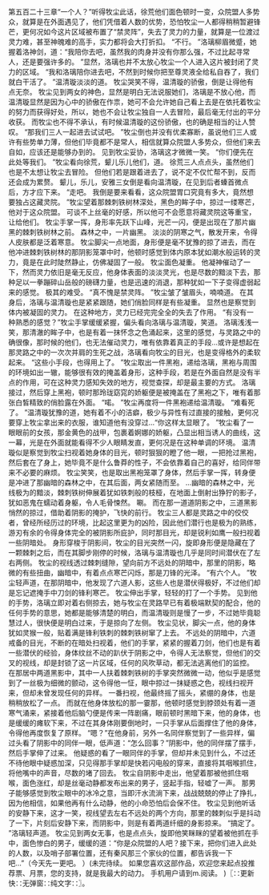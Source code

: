第五百二十三章“一个人？”听得牧尘此话，徐荒他们面色顿时一变，众院盟人多势众，就算是在外面遇见了，他们凭借着人数的优势，恐怕牧尘一人都得稍稍暂避锋芒，更何况如今这片区域被布置了“禁灵阵”，失去了灵力的力量，就算是一位渡过灵力难，甚至神魄难的高手，实力都将会大打折扣。
“不行。
”洛璃柳眉微蹙，她握着洛神剑，道：“我陪你去吧，虽然我的肉身并没有你那么强，不过比起寻常人，还是要强许多的。
”显然，洛璃也并不太放心牧尘一个人进入这片被封闭了灵力的区域。
“我和洛璃陪你进去吧，不然到时候你把至尊灵液全给私自吞了，我们就白干活了。
”温清璇淡淡的道。
牧尘哭笑不得，温清璇的骄傲，倒是让得他有点无奈。
牧尘见到两女的神色，显然是明白无法说服她们，洛璃是不放心他，而温清璇显然是因为心中的骄傲在作祟，她可不会允许她自己看上去是在依托着牧尘的努力而获得好处，所以，她也不会让牧尘独自一人去冒险，最后毫无付出的平分收获。
而牧尘也不得不承认，有时候温清璇的这份骄傲，也的确是相当的让人赞叹。
“那我们三人一起进去试试吧。
”牧尘倒也并没有优柔寡断，虽说他们三人或许有些势单力薄，但他们毕竟都不是常人，相信就算众院盟人多势众，但他们来去自如，应该还是能够办到的。
见到牧尘妥协，洛璃这才微微一笑。
“你们便先在此处等我们。
”牧尘看向徐荒，颦儿乐儿他们，道。
徐荒三人点点头，虽然他们也是不太想让牧尘去冒险。
但他们若是跟着进去了，说不定不仅忙帮不到，反而还会成为累赘。
颦儿，乐儿，安雅三女倒是看向温清璇，在见到后者螓首微点后，方才应下来。
“走吧。
我倒是要来看看，这众院盟胃口究竟有多大，竟然想要独占这藏灵院。
”牧尘望着那棘刺铁树林深处，黑色的眸子中，掠过一缕寒芒，他对于这众院盟。
可谈不上丝毫的好感，所以他可不会愿意将藏灵院这等重宝，让给他们。
牧尘手掌一挥，身形率先跃下山峰，光芒一闪，便是出现在了那片幽黑的棘刺铁树林之前。
森林之中，一片幽黑。
淡淡的阴寒之气，散发开来，令得人皮肤都是泛着寒意。
牧尘脚尖一点地面，身形便是毫不犹豫的掠了进去，而在他冲进棘刺铁树林的那阴影笼罩中时，他顿时感觉到体内原本犹如潮水般运转的灵力，竟是在此时陡然静止，仿佛凝固了一般。
牧尘面色凝重。
他凝神催动了一下，然而灵力依旧是毫无反应，他身体表面的淡淡灵光，也是尽数的黯淡下去，那种足以一拳蹦碎山岳般的磅礴力量，也是迅速的消退，那种犹如一下子变得虚弱起来的感觉。
极其的难受。
“真不愧是禁灵阵。
”牧尘皱了皱眉头，喃喃道。
在其身后，洛璃与温清璇也是紧紧跟随，她们俏脸同样是有些凝重。
显然也是察觉到体内被凝固的灵力。
在这种地方，灵力已经完完全全的失去了作用。
“有没有一种熟悉的感觉？”牧尘手掌缓缓紧握，偏头看向洛璃与温清璇，笑道。
洛璃浅浅一笑，那清澈的眸子中，也是有着一抹怀念之色涌起来，这里的感觉，与灵路之中的确很像，那时候的他们，也无法催动灵力，唯有依靠着真正的手段...或许是想起在那灵路之中的一次次并肩的生死之战，洛璃看向牧尘的目光，也是变得格外的柔软起来。
“这些小手段，也得用上了。
”牧尘取出一件黑袍，递给洛璃，黑袍与周围的环境如出一辙，能够很有效的掩盖着身形，这种手段，若是在外面自然是没有半点的作用，可在这种灵力感知失效的地方，视觉查探，却是最主要的方式。
洛璃接过，然后穿上黑袍，顿时那玲珑窈窕的娇躯便是被掩盖在了黑袍之下，唯有着那张白皙精致的俏脸露在外面。
“喏。
”牧尘再度将一件黑袍递给温清璇。
“难看死了。
”温清璇犹豫的道，她有着不小的洁癖，极少与异性有过直接的接触，更何况要穿上牧尘拿出来的衣服，谁知道他有没穿过...“你这样太显眼了。
”牧尘看了一眼眼前的女孩，那金黄色的战甲，包裹着婀娜的娇躯，凸显出相当诱人的曲线，这一幕，光是在外面就能看得不少人眼睛发直，更何况是在这种单调的环境。
温清璇似是察觉到牧尘扫视着她身体的目光，顿时狠狠的瞪了他一眼，一把抢过黑袍，然后套在了身上，她毕竟不是什么鲁莽的性子，不会依靠着自己的喜好，给同伴带来不必要的麻烦。
牧尘笑笑，也是取出黑袍笼罩了身体，然后手掌一挥，转身便是冲进了那幽暗的森林之中，在其后面，两女紧随而至。
...幽暗的森林之中，光线极为的黯淡，棘刺铁树伸展着犹如铁刺般的枝桠，在地面上倒射出狰狞的影子，犹如恶鬼在蠕动着身躯，令人毛骨悚然。
唰。
而在那一道道阴影之中，三道黑影悄然的掠过，借助着阴影的掩护，飞快的前行。
牧尘三人都是灵路之中的佼佼者，曾经所经历过的环境，比起这里更为的凶险，因此他们潜行也是极为的熟练，游刃有余的令得身体完全的被阴影所庇护，同时那目光，却是锐利如鹰一般扫视着一些阴暗处。
身形穿梭于阴影间，牧尘的目光突然一闪，旋即身形便是隐藏在了一颗棘刺之后，而在其脚步刚停的时候，洛璃与温清璇也几乎是同时间潜伏在了左右两侧。
牧尘的视线透过棘刺缝隙，望向前方不远处的阴暗中，那里的阴影，略微的有些扭曲，幽暗中，有着点点寒芒闪烁，那是刀锋的光泽。
“有六个人。
”牧尘轻声道，在那阴暗中，他发现了六道人影，这些人也是潜伏得极好，不过他们却是忘记遮掩手中刀剑的锋利寒芒。
牧尘伸出手掌，轻轻的打了一个手势。
见到他的手势，洛璃立即对着右侧掠去，她与牧尘在灵路早已有着极端默契的配合，他的任何手势的意思，她都是能够清楚的明白，而温清璇则是慢了一步，不过她毕竟聪慧过人，很快便是明白过来，于是掠向了左侧。
牧尘见状，脚尖一点，他的身体犹如灵猴一般，贴着满是锋利铁刺的棘刺铁树窜了上去。
不远处的阴暗中，六道戒备的目光，不断的在暗处扫视着，他们的手掌，紧紧的握着刀剑，他们也是有着一些潜伏的经验，身体纹丝不动的趴伏于阴影之中，令得人无法察觉，但他们的交叉的视线，却是封锁了这一片区域，任何的风吹草动，都无法逃离他们的监控。
在那居中两道黑影中，其中一人扶着棘刺铁树的手掌突然微微一动，他似乎是感觉到了一丝极为细微的颤动，这令得他一怔，眼中掠过一抹疑惑之色，视线扫视开来，但却未曾发现任何的异样。
一番扫视，他最终摇了摇头，紧绷的身体，也是稍稍放松了一点。
而就在他身体放松的那一霎那，他顿时感觉到脖颈处有着一道寒气涌来，紧接着他后脑勺便是传来一阵剧痛，眼前顿时黑暗下来，他的身体，也是缓缓的瘫软下来，不过在其身体刚要倒地时，一只手掌从后面撑住了他的身体，令得他再度恢复了原样。
“嗯？”在他身前，另外一名同伴察觉到了一些异样，偏过头看了阴影中的同伴一眼，低声道：“怎么回事？”阴影中，他的同伴摆了摆手，然后手掌伸了过来。
他疑惑的看了一眼同伴的手掌，但却并未见到什么，不过还不待他眼中疑惑加深，只见得那手掌却是快若闪电般的穿来，直接将其咽喉抓住，将他嘴中的声音，尽数的堵了回去。
牧尘自阴影中走出，他望着那被他抓住咽喉，面色涨红，却是丝毫动静都发布出来的男子，竖起手指，轻嘘了一声。
那男子能够感觉到牧尘眼中的冰冷之意，当即汗水流淌下来，战战兢兢的停止了挣扎，因为他相信，如果他再有什么动静，他的小命恐怕后会保不住。
牧尘见到他听话的安静下来，这才一笑，视线望去左右不远处的两个方向，那里的棘刺似乎是抖动了一下，片刻后安静下来，而阴影中，则是有着两道纤细的身影掠来。
“搞定了。
”洛璃轻声道。
牧尘见到两女无事，也是点点头，旋即他笑眯眯的望着被他抓在手中，面色惨白的男子，缓缓的道：“你是众院盟的人吧？接下来，把你们进入此处的人数，以及哨子部署位置，还有秦风那三个家伙的位置，都告诉我一下吧...”（今天先一更吧。
）(未完待续。
如果您喜欢这部作品，欢迎您来起点投推荐票、月票，您的支持，就是我最大的动力。
手机用户请到m.阅读。
)〖∷更新快∷无弹窗∷纯文字∷〗。
